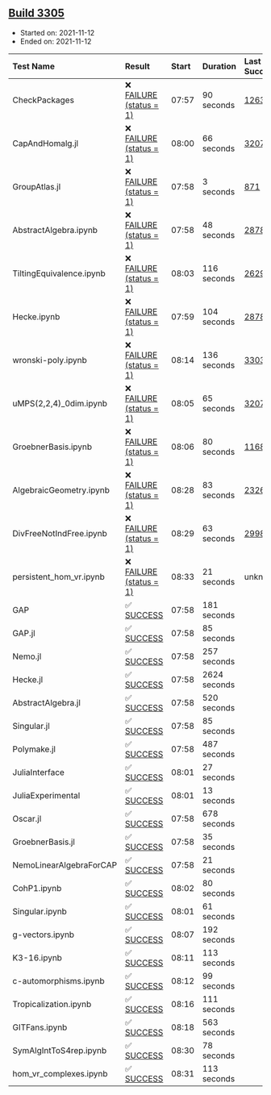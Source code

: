 ## [Build 3305](https://oscarci.mathematik.uni-kl.de/job/oscar-stable/3305/)

* Started on: 2021-11-12
* Ended on: 2021-11-12

| Test Name    | Result | Start | Duration | Last Success | First Failure |
|:-------------|:-------|:------|:---------|:-------------|:--------------|
| CheckPackages | ❌ [FAILURE (status = 1)](https://oscarci.mathematik.uni-kl.de/job/oscar-stable/3305/artifact/logs/build-3305/CheckPackages.log) | 07:57 | 90 seconds | [1263](https://oscarci.mathematik.uni-kl.de/job/oscar-stable/1263/) | [1264](https://oscarci.mathematik.uni-kl.de/job/oscar-stable/1264/) |
| CapAndHomalg.jl | ❌ [FAILURE (status = 1)](https://oscarci.mathematik.uni-kl.de/job/oscar-stable/3305/artifact/logs/build-3305/CapAndHomalg.jl.log) | 08:00 | 66 seconds | [3207](https://oscarci.mathematik.uni-kl.de/job/oscar-stable/3207/) | [3208](https://oscarci.mathematik.uni-kl.de/job/oscar-stable/3208/) |
| GroupAtlas.jl | ❌ [FAILURE (status = 1)](https://oscarci.mathematik.uni-kl.de/job/oscar-stable/3305/artifact/logs/build-3305/GroupAtlas.jl.log) | 07:58 | 3 seconds | [871](https://oscarci.mathematik.uni-kl.de/job/oscar-stable/871/) | [872](https://oscarci.mathematik.uni-kl.de/job/oscar-stable/872/) |
| AbstractAlgebra.ipynb | ❌ [FAILURE (status = 1)](https://oscarci.mathematik.uni-kl.de/job/oscar-stable/3305/artifact/logs/build-3305/AbstractAlgebra.ipynb.log) | 07:58 | 48 seconds | [2878](https://oscarci.mathematik.uni-kl.de/job/oscar-stable/2878/) | [2879](https://oscarci.mathematik.uni-kl.de/job/oscar-stable/2879/) |
| TiltingEquivalence.ipynb | ❌ [FAILURE (status = 1)](https://oscarci.mathematik.uni-kl.de/job/oscar-stable/3305/artifact/logs/build-3305/TiltingEquivalence.ipynb.log) | 08:03 | 116 seconds | [2629](https://oscarci.mathematik.uni-kl.de/job/oscar-stable/2629/) | [2630](https://oscarci.mathematik.uni-kl.de/job/oscar-stable/2630/) |
| Hecke.ipynb | ❌ [FAILURE (status = 1)](https://oscarci.mathematik.uni-kl.de/job/oscar-stable/3305/artifact/logs/build-3305/Hecke.ipynb.log) | 07:59 | 104 seconds | [2878](https://oscarci.mathematik.uni-kl.de/job/oscar-stable/2878/) | [2879](https://oscarci.mathematik.uni-kl.de/job/oscar-stable/2879/) |
| wronski-poly.ipynb | ❌ [FAILURE (status = 1)](https://oscarci.mathematik.uni-kl.de/job/oscar-stable/3305/artifact/logs/build-3305/wronski-poly.ipynb.log) | 08:14 | 136 seconds | [3303](https://oscarci.mathematik.uni-kl.de/job/oscar-stable/3303/) | [3304](https://oscarci.mathematik.uni-kl.de/job/oscar-stable/3304/) |
| uMPS(2,2,4)_0dim.ipynb | ❌ [FAILURE (status = 1)](https://oscarci.mathematik.uni-kl.de/job/oscar-stable/3305/artifact/logs/build-3305/uMPS-2-2-4-_0dim.ipynb.log) | 08:05 | 65 seconds | [3207](https://oscarci.mathematik.uni-kl.de/job/oscar-stable/3207/) | [3208](https://oscarci.mathematik.uni-kl.de/job/oscar-stable/3208/) |
| GroebnerBasis.ipynb | ❌ [FAILURE (status = 1)](https://oscarci.mathematik.uni-kl.de/job/oscar-stable/3305/artifact/logs/build-3305/GroebnerBasis.ipynb.log) | 08:06 | 80 seconds | [1168](https://oscarci.mathematik.uni-kl.de/job/oscar-stable/1168/) | [1169](https://oscarci.mathematik.uni-kl.de/job/oscar-stable/1169/) |
| AlgebraicGeometry.ipynb | ❌ [FAILURE (status = 1)](https://oscarci.mathematik.uni-kl.de/job/oscar-stable/3305/artifact/logs/build-3305/AlgebraicGeometry.ipynb.log) | 08:28 | 83 seconds | [2326](https://oscarci.mathematik.uni-kl.de/job/oscar-stable/2326/) | [2327](https://oscarci.mathematik.uni-kl.de/job/oscar-stable/2327/) |
| DivFreeNotIndFree.ipynb | ❌ [FAILURE (status = 1)](https://oscarci.mathematik.uni-kl.de/job/oscar-stable/3305/artifact/logs/build-3305/DivFreeNotIndFree.ipynb.log) | 08:29 | 63 seconds | [2998](https://oscarci.mathematik.uni-kl.de/job/oscar-stable/2998/) | [2999](https://oscarci.mathematik.uni-kl.de/job/oscar-stable/2999/) |
| persistent_hom_vr.ipynb | ❌ [FAILURE (status = 1)](https://oscarci.mathematik.uni-kl.de/job/oscar-stable/3305/artifact/logs/build-3305/persistent_hom_vr.ipynb.log) | 08:33 | 21 seconds | unknown | unknown |
| GAP | ✅ [SUCCESS](https://oscarci.mathematik.uni-kl.de/job/oscar-stable/3305/artifact/logs/build-3305/GAP.log) | 07:58 | 181 seconds |  |  |
| GAP.jl | ✅ [SUCCESS](https://oscarci.mathematik.uni-kl.de/job/oscar-stable/3305/artifact/logs/build-3305/GAP.jl.log) | 07:58 | 85 seconds |  |  |
| Nemo.jl | ✅ [SUCCESS](https://oscarci.mathematik.uni-kl.de/job/oscar-stable/3305/artifact/logs/build-3305/Nemo.jl.log) | 07:58 | 257 seconds |  |  |
| Hecke.jl | ✅ [SUCCESS](https://oscarci.mathematik.uni-kl.de/job/oscar-stable/3305/artifact/logs/build-3305/Hecke.jl.log) | 07:58 | 2624 seconds |  |  |
| AbstractAlgebra.jl | ✅ [SUCCESS](https://oscarci.mathematik.uni-kl.de/job/oscar-stable/3305/artifact/logs/build-3305/AbstractAlgebra.jl.log) | 07:58 | 520 seconds |  |  |
| Singular.jl | ✅ [SUCCESS](https://oscarci.mathematik.uni-kl.de/job/oscar-stable/3305/artifact/logs/build-3305/Singular.jl.log) | 07:58 | 85 seconds |  |  |
| Polymake.jl | ✅ [SUCCESS](https://oscarci.mathematik.uni-kl.de/job/oscar-stable/3305/artifact/logs/build-3305/Polymake.jl.log) | 07:58 | 487 seconds |  |  |
| JuliaInterface | ✅ [SUCCESS](https://oscarci.mathematik.uni-kl.de/job/oscar-stable/3305/artifact/logs/build-3305/JuliaInterface.log) | 08:01 | 27 seconds |  |  |
| JuliaExperimental | ✅ [SUCCESS](https://oscarci.mathematik.uni-kl.de/job/oscar-stable/3305/artifact/logs/build-3305/JuliaExperimental.log) | 08:01 | 13 seconds |  |  |
| Oscar.jl | ✅ [SUCCESS](https://oscarci.mathematik.uni-kl.de/job/oscar-stable/3305/artifact/logs/build-3305/Oscar.jl.log) | 07:58 | 678 seconds |  |  |
| GroebnerBasis.jl | ✅ [SUCCESS](https://oscarci.mathematik.uni-kl.de/job/oscar-stable/3305/artifact/logs/build-3305/GroebnerBasis.jl.log) | 07:58 | 35 seconds |  |  |
| NemoLinearAlgebraForCAP | ✅ [SUCCESS](https://oscarci.mathematik.uni-kl.de/job/oscar-stable/3305/artifact/logs/build-3305/NemoLinearAlgebraForCAP.log) | 07:58 | 21 seconds |  |  |
| CohP1.ipynb | ✅ [SUCCESS](https://oscarci.mathematik.uni-kl.de/job/oscar-stable/3305/artifact/logs/build-3305/CohP1.ipynb.log) | 08:02 | 80 seconds |  |  |
| Singular.ipynb | ✅ [SUCCESS](https://oscarci.mathematik.uni-kl.de/job/oscar-stable/3305/artifact/logs/build-3305/Singular.ipynb.log) | 08:01 | 61 seconds |  |  |
| g-vectors.ipynb | ✅ [SUCCESS](https://oscarci.mathematik.uni-kl.de/job/oscar-stable/3305/artifact/logs/build-3305/g-vectors.ipynb.log) | 08:07 | 192 seconds |  |  |
| K3-16.ipynb | ✅ [SUCCESS](https://oscarci.mathematik.uni-kl.de/job/oscar-stable/3305/artifact/logs/build-3305/K3-16.ipynb.log) | 08:11 | 113 seconds |  |  |
| c-automorphisms.ipynb | ✅ [SUCCESS](https://oscarci.mathematik.uni-kl.de/job/oscar-stable/3305/artifact/logs/build-3305/c-automorphisms.ipynb.log) | 08:12 | 99 seconds |  |  |
| Tropicalization.ipynb | ✅ [SUCCESS](https://oscarci.mathematik.uni-kl.de/job/oscar-stable/3305/artifact/logs/build-3305/Tropicalization.ipynb.log) | 08:16 | 111 seconds |  |  |
| GITFans.ipynb | ✅ [SUCCESS](https://oscarci.mathematik.uni-kl.de/job/oscar-stable/3305/artifact/logs/build-3305/GITFans.ipynb.log) | 08:18 | 563 seconds |  |  |
| SymAlgIntToS4rep.ipynb | ✅ [SUCCESS](https://oscarci.mathematik.uni-kl.de/job/oscar-stable/3305/artifact/logs/build-3305/SymAlgIntToS4rep.ipynb.log) | 08:30 | 78 seconds |  |  |
| hom_vr_complexes.ipynb | ✅ [SUCCESS](https://oscarci.mathematik.uni-kl.de/job/oscar-stable/3305/artifact/logs/build-3305/hom_vr_complexes.ipynb.log) | 08:31 | 113 seconds |  |  |
